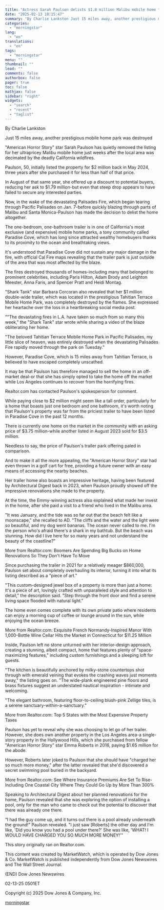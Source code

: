 ```yaml
---
title: "Actress Sarah Paulson delists $1.8 million Malibu mobile home that survived devastating L.A. fires"
date: "2025-02-13 18:15:47"
summary: "By Charlie Lankston Just 15 miles away, another prestigious mobile home park was destroyed \"American Horror Story\" star Sarah Paulson has quietly removed the listing for her ultrapricey Malibu mobile home just weeks after the local area was decimated by the deadly California wildfires. Paulson, 50, initially listed the property..."
categories:
  - "morningstar"
lang:
  - "en"
translations:
  - "en"
tags:
  - "morningstar"
menu: ""
thumbnail: ""
lead: ""
comments: false
authorbox: false
pager: true
toc: false
mathjax: false
sidebar: "right"
widgets:
  - "search"
  - "recent"
  - "taglist"
---
```


By Charlie Lankston

Just 15 miles away, another prestigious mobile home park was destroyed

"American Horror Story" star Sarah Paulson has quietly removed the listing for her ultrapricey Malibu mobile home just weeks after the local area was decimated by the deadly California wildfires.

Paulson, 50, initially listed the property for $2 million back in May 2024, three years after she purchased it for less than half of that price.

In August of that same year, she offered up a discount to potential buyers, reducing her ask to $1.79 million-but even that steep drop appears to have failed to secure any interested parties.

Now, in the wake of the devastating Palisades Fire, which began tearing through Pacific Palisades on Jan. 7-before quickly blazing through parts of Malibu and Santa Monica-Paulson has made the decision to delist the home altogether.

The one-bedroom, one-bathroom trailer is in one of California's most exclusive (and expensive) mobile home parks, a tony community called Paradise Cove, which has long since attracted wealthy homebuyers thanks to its proximity to the ocean and breathtaking views.

It's understood that Paradise Cove did not sustain any major damage in the fire, with official Cal Fire maps revealing that the trailer park is just outside of the area that was most affected by the blaze.

The fires destroyed thousands of homes-including many that belonged to prominent celebrities, including Paris Hilton, Adam Brody and Leighton Meester, Anna Faris, and Spencer Pratt and Heidi Montag.

"Shark Tank" star Barbara Corcoran also revealed that her $1 million double-wide trailer, which was located in the prestigious Tahitian Terrace Mobile Home Park, was completely destroyed by the flames. She expressed her heartache over the loss in a heartbreaking social media post.

""The devastating fires in L.A. have taken so much from so many this week," the "Shark Tank" star wrote while sharing a video of the blaze obliterating her home.

"The beloved Tahitian Terrace Mobile Home Park in Pacific Palisades, my little slice of heaven, was entirely destroyed when the devastating Palisades Fire rapidly moved through the park on Tuesday."

However, Paradise Cove, which is 15 miles away from Tahitian Terrace, is believed to have escaped completely unscathed.

It may be that Paulson has therefore managed to sell the home in an off-market deal-or that she has simply opted to take the home off the market while Los Angeles continues to recover from the horrifying fires.

Realtor.com has contacted Paulson's spokesperson for comment.

While paying close to $2 million might seem like a tall order, particularly for a home that boasts just one bedroom and one bathroom, it's worth noting that Paulson's property was far from the priciest trailer to have been listed in Paradise Cove in the past 12 months.

There is currently one home on the market in the community with an asking price of $3.75 million-while another listed in August 2023 sold for $3.5 million.

Needless to say, the price of Paulson's trailer park offering paled in comparison.

And to make it all the more appealing, the "American Horror Story" star had even thrown in a golf cart for free, providing a future owner with an easy means of accessing the nearby beaches.

Her trailer home also boasts an impressive heritage, having been featured by Architectural Digest back in 2023, when Paulson proudly showed off the impressive renovations she made to the property.

At the time, the Emmy-winning actress also explained what made her invest in the home, after she paid a visit to a friend who lived in the Malibu area.

"It was January, and the tide was so far out that the beach felt like a moonscape," she recalled to AD. "The cliffs and the water and the light were so beautiful, and my dog went bananas. The ocean never called to me. I'm the person who's afraid there's a shark in my bathtub. But the beach was stunning. How did I live here for so many years and not understand the beauty of the coastline?"

More from Realtor.com: Boomers Are Spending Big Bucks on Home Renovations So They Don't Have To Move

Since purchasing the trailer in 2021 for a relatively meager $860,000, Paulson set about completely overhauling its interior, turning it into what its listing described as a "piece of art."

"This custom-designed jewel box of a property is more than just a home: It's a piece of art, lovingly crafted with unparalleled style and attention to detail," the description said. "Step through the front door and find a serene living space flooded with natural light."

The home even comes complete with its own private patio where residents can enjoy a morning cup of coffee or lounge around in the sun, while enjoying the ocean breeze.

More from Realtor.com: Exquisite French Normandy-Inspired Manor With 1,000-Bottle Wine Cellar Hits the Market in Connecticut for $11.25 Million

Inside, Paulson left no stone unturned with her interior-design approach, creating a stunning, albeit compact, home that features plenty of "space-maximizing features," including custom furnishings and a sleeping loft for guests.

"The kitchen is beautifully anchored by milky-stone countertops shot through with emerald veining that evokes the crashing waves just moments away," the listing goes on. "The wide-plank engineered pine floors and brass fixtures suggest an understated nautical inspiration - intimate and welcoming.

"The elegant bathroom, featuring floor-to-ceiling blush-pink Zellige tiles, is a serene sanctuary-within-a-sanctuary."

More from Realtor.com: Top 5 States with the Most Expensive Property Taxes

Paulson has yet to reveal why she was choosing to let go of her trailer. However, she does own another property in the Los Angeles area-a single-story property in the Hollywood Hills, which she purchased from fellow "American Horror Story" star Emma Roberts in 2016, paying $1.65 million for the abode.

However, Roberts later joked to Paulson that she should have "charged her so much more money," after the latter revealed that she'd discovered a secret swimming pool buried in the backyard.

More from Realtor.com: See Where Insurance Premiums Are Set To Rise-Including One Coastal City Where They Could Go Up by More Than 300%

Speaking to Architectural Digest about her planned renovations for the home, Paulson revealed that she was exploring the option of installing a pool, only for the man who came to check out the potential to discover that there was already one there.

"I had the guy come up, and it turns out there is a pool already underneath the ground!" Paulson revealed. "I just saw [Roberts] the other day and I'm like, 'Did you know you had a pool under there?' She was like, 'WHAT! I WOULD HAVE CHARGED YOU SO MUCH MORE MONEY!'"

This story originally ran on Realtor.com.

This content was created by MarketWatch, which is operated by Dow Jones & Co. MarketWatch is published independently from Dow Jones Newswires and The Wall Street Journal.

(END) Dow Jones Newswires

02-13-25 0501ET

Copyright (c) 2025 Dow Jones & Company, Inc.

[morningstar](https://www.morningstar.com/news/marketwatch/20250213182/actress-sarah-paulson-delists-18-million-malibu-mobile-home-that-survived-devastating-la-fires)
